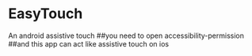 # EasyTouch
An android assistive touch
##you need to open accessibility-permission 
##and this app can act like assistive touch on ios
